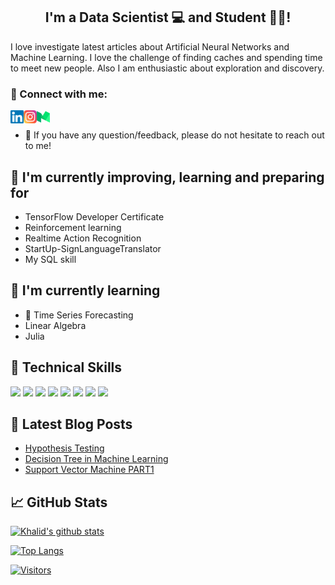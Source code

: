 <h2 align="center">
I'm a Data Scientist 💻 and Student 🧑‍🎓!
</h2> 

I love investigate latest articles about Artificial Neural Networks and Machine Learning. I love the challenge of finding caches and spending time to meet new people. Also I am enthusiastic about exploration and discovery.

### 🤝 Connect with me:

<a href="https://www.linkedin.com/in/xalid-nazarov-0164761a6"><img align="left" src="https://raw.githubusercontent.com/KhalidNazzar/KhalidNazzar/main/images/linkedin.svg" alt="Khalid Nazarov | LinkedIn" width="21px"/></a>
<a href="https://www.instagram.com/xalid_nazzar/"><img align="left" src="https://raw.githubusercontent.com/KhalidNazzar/KhalidNazzar/main/images/instagram.svg" alt="Khalid Nazarov | Instagram" width="21px"/></a>
<a href="https://medium.com/@khalid.nazzar"><img align="left" src="https://raw.githubusercontent.com/KhalidNazzar/KhalidNazzar/main/images/medium.svg" alt="Khalid Nazzar | Medium" width="21px"/></a>
</br>
- 💬 If you have any question/feedback, please do not hesitate to reach out to me!

## 🔭 I'm currently improving, learning and preparing for

- TensorFlow Developer Certificate
- Reinforcement learning
- Realtime Action Recognition
- StartUp-SignLanguageTranslator
- My SQL skill

## 🌱 I'm currently learning

- 📱 Time Series Forecasting
- Linear Algebra
- Julia

## 💼 Technical Skills

![](https://img.shields.io/badge/Code-Pyhon-informational?style=flat&logo=react&color=61DAFB)
![](https://img.shields.io/badge/Analyze-Statistics-informational?style=flat&logo=react&color=61DAFB)
![](https://img.shields.io/badge/Code-Java-informational?style=flat&logo=JavaScript&color=F7DF1E)
![](https://img.shields.io/badge/Code-ANN-informational?style=flat&logo=Ruby&color=CC342D)
![](https://img.shields.io/badge/ANN-Transfer-L-informational?style=flat&logo=Ruby-On-Rails&color=CC0000)
![](https://img.shields.io/badge/ANN-CNN-informational?style=flat&logo=HTML5&color=E34F26)
![](https://img.shields.io/badge/ANN-RNN-informational?style=flat&logo=PostgreSQL&color=336791)
![](https://img.shields.io/badge/ANN-NLP-informational?style=flat&logo=SQLite&color=003B57)





## 📝 Latest Blog Posts

- [Hypothesis Testing](https://medium.com/@khalid.nazzar/hypothesis-testing-3d974c3b06f5)
- [Decision Tree in Machine Learning](https://medium.com/@khalid.nazzar/decision-tree-in-machine-learning-1729cca767f7)
- [Support Vector Machine PART1](https://medium.com/@khalid.nazzar/support-vector-machine-part1-4d8bb6c2ef11)

## 📈 GitHub Stats 

[![Khalid's github stats](https://github-readme-stats.vercel.app/api?username=KhalidNazzar)](https://github.com/KhalidNazzar)

[![Top Langs](https://github-readme-stats.vercel.app/api/top-langs/?username=KhalidNazzar&layout=compact)](https://github.com/KhalidNazzar)

[![Visitors](https://visitor-badge.glitch.me/badge?page_id=KhalidNazzar.KhalidNazzar)](https://github.com/KhalidNazzar)
